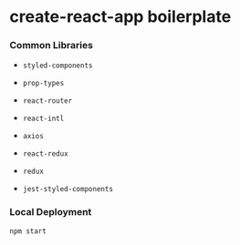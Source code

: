 # create-react-app boilerplate

### Common Libraries

-   `styled-components`
-   `prop-types`
-   `react-router`
-   `react-intl`
-   `axios`

-   `react-redux`
-   `redux`

-   `jest-styled-components`

### Local Deployment

`npm start`
